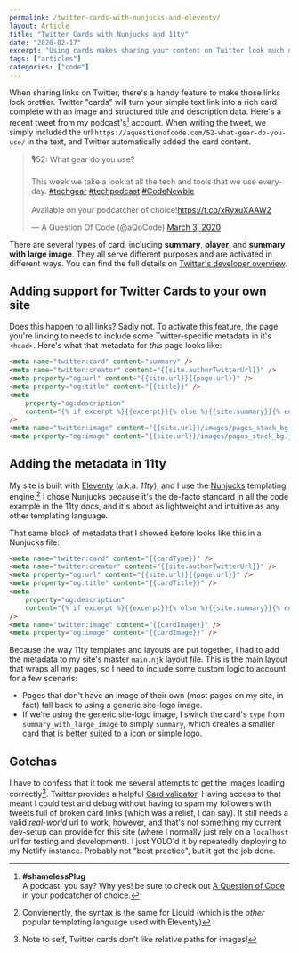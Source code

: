 ```yaml
---
permalink: /twitter-cards-with-nunjucks-and-eleventy/
layout: Article
title: "Twitter Cards with Nunjucks and 11ty"
date: "2020-02-17"
excerpt: "Using cards makes sharing your content on Twitter look much nicer."
tags: ["articles"]
categories: ["code"]
---
```


When sharing links on Twitter, there's a handy feature to make those links look prettier. Twitter "cards" will turn your simple text link into a rich card complete with an image and structured title and description data. Here's a recent tweet from my podcast's[^1] account. When writing the tweet, we simply included the url `https://aquestionofcode.com/52-what-gear-do-you-use/` in the text, and Twitter automatically added the card content.

<blockquote class="twitter-tweet"><p lang="en" dir="ltr">🎙️52: What gear do you use?<br><br>This week we take a look at all the tech and tools that we use everyday. <a href="https://twitter.com/hashtag/techgear?src=hash&amp;ref_src=twsrc%5Etfw">#techgear</a> <a href="https://twitter.com/hashtag/techpodcast?src=hash&amp;ref_src=twsrc%5Etfw">#techpodcast</a> <a href="https://twitter.com/hashtag/CodeNewbie?src=hash&amp;ref_src=twsrc%5Etfw">#CodeNewbie</a><br><br>Available on your podcatcher of choice!<a href="https://t.co/xRyxuXAAW2">https://t.co/xRyxuXAAW2</a></p>&mdash; A Question Of Code (@aQoCode) <a href="https://twitter.com/aQoCode/status/1234767283710517249?ref_src=twsrc%5Etfw">March 3, 2020</a></blockquote> <script async src="https://platform.twitter.com/widgets.js" charset="utf-8"></script>

There are several types of card, including **summary**, **player**, and **summary with large image**. They all serve different purposes and are activated in different ways. You can find the full details on [Twitter's developer overview](https://developer.twitter.com/en/docs/tweets/optimize-with-cards/overview/summary).

## Adding support for Twitter Cards to your own site

Does this happen to all links? Sadly not. To activate this feature, the page you're linking to needs to include some Twitter-specific metadata in it's `<head>`. Here's what that metadata for _this_ page looks like:

```html
<meta name="twitter:card" content="summary" />
<meta name="twitter:creator" content="{{site.authorTwitterUrl}}" />
<meta property="og:url" content="{{site.url}}{{page.url}}" />
<meta property="og:title" content="{{title}}" />
<meta
    property="og:description"
    content="{% if excerpt %}{{excerpt}}{% else %}{{site.summary}}{% endif %}"
/>
<meta name="twitter:image" content="{{site.url}}/images/pages_stack_bg.jpg" />
<meta property="og:image" content="{{site.url}}/images/pages_stack_bg.jpg" />
```

## Adding the metadata in 11ty

My site is built with [Eleventy](https://www.11ty.dev/) (a.k.a. _11ty_), and I use the [Nunjucks](https://mozilla.github.io/nunjucks/) templating engine.[^2] I chose Nunjucks because it's the de-facto standard in all the code example in the 11ty docs, and it's about as lightweight and intuitive as any other templating language.

That same block of metadata that I showed before looks like this in a Nunjucks file:

```html
<meta name="twitter:card" content="{{cardType}}" />
<meta name="twitter:creator" content="{{site.authorTwitterUrl}}" />
<meta property="og:url" content="{{site.url}}{{page.url}}" />
<meta property="og:title" content="{{cardTitle}}" />
<meta
    property="og:description"
    content="{% if excerpt %}{{excerpt}}{% else %}{{site.summary}}{% endif %}"
/>
<meta name="twitter:image" content="{{cardImage}}" />
<meta property="og:image" content="{{cardImage}}" />
```

Because the way 11ty templates and layouts are put together, I had to add the metadata to my site's master `main.njk` layout file. This is the main layout that wraps all my pages, so I need to include some custom logic to account for a few scenaris:

-   Pages that don't have an image of their own (most pages on my site, in fact) fall back to using a generic site-logo image.
-   If we're using the generic site-logo image, I switch the card's `type` from `summary_with_large_image` to simply `summary`, which creates a smaller card that is better suited to a icon or simple logo.

## Gotchas

I have to confess that it took me several attempts to get the images loading correctly[^3]. Twitter provides a helpful [Card validator](https://cards-dev.twitter.com/validator). Having access to that meant I could test and debug without having to spam my followers with tweets full of broken card links (which was a relief, I can say). It still needs a valid _real-world_ url to work, however, and that's not something my current dev-setup can provide for this site (where I normally just rely on a `localhost` url for testing and development). I just YOLO'd it by repeatedly deploying to my Netlify instance. Probably not "best practice", but it got the job done.

[^1]: **#shamelessPlug**<br/>A podcast, you say? Why yes! be sure to check out [A Question of Code](https://aqoc.dev) in your podcatcher of choice.
[^2]: Convienently, the syntax is the same for Liquid (which is the _other_ popular templating language used with Eleventy)
[^3]: Note to self, Twitter cards don't like relative paths for images!
